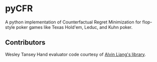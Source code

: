 pyCFR
=====

A python implementation of Counterfactual Regret Minimization for flop-style poker games like Texas Hold'em, Leduc, and Kuhn poker.

Contributors
------------
Wesley Tansey
Hand evaluator code courtesy of [Alvin Liang's library](https://github.com/aliang/pokerhand-eval).